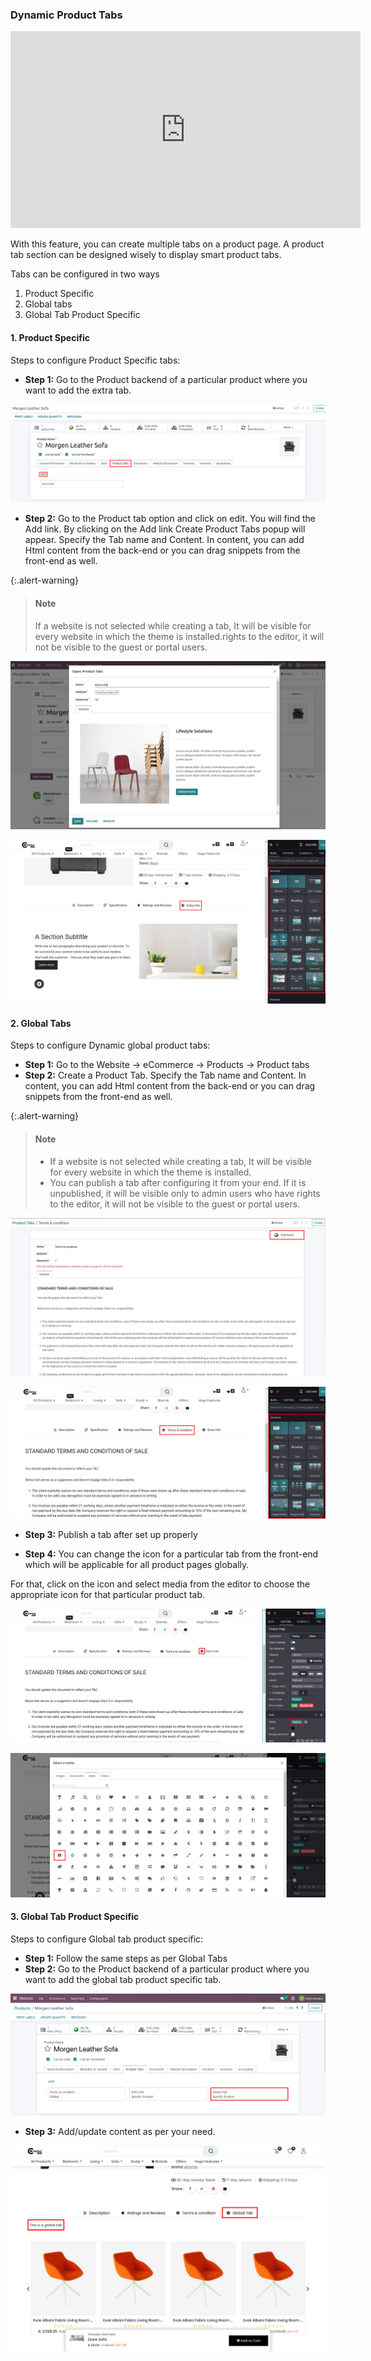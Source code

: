 
### Dynamic Product Tabs

<iframe width="560" height="315" src="https://www.youtube.com/embed/TcgMXLzyAPg" title="YouTube video player" frameborder="0" allow="accelerometer; autoplay; clipboard-write; encrypted-media; gyroscope; picture-in-picture" allowfullscreen></iframe>


With this feature, you can create multiple tabs on a product page. A product tab section can be designed wisely to display smart product tabs.


Tabs can be configured in two ways
1. Product Specific
2. Global tabs
3. Global Tab Product Specific

#### 1. Product Specific

Steps to configure Product Specific tabs:

* **Step 1:** Go to the Product backend of a particular product where you want to add the extra tab.


![](./images/18-1.jpg)


* **Step 2:** Go to the Product tab option and click on edit. You will find the Add link. By clicking on the Add link Create Product Tabs popup will appear. Specify the Tab name and Content. In content, you can add Html content from the back-end or you can drag snippets from the front-end as well.

{:.alert-warning}
>#### Note
> If a website is not selected while creating a tab, It will be visible for every website in which the theme is installed.rights to the editor, it will not be visible to the guest or portal users.
>


![](./images/18-2.jpg)


![](./images/18-3.jpg)

#### 2. Global Tabs

Steps to configure Dynamic global product tabs:

* **Step 1:** Go to the Website -> eCommerce -> Products -> Product tabs
* **Step 2:** Create a Product Tab. Specify the Tab name and Content. In content, you can add Html content from the back-end or you can drag snippets from the front-end as well.

{:.alert-warning}
>#### Note
> - If a website is not selected while creating a tab, It will be visible for every website in which the theme is installed.
> - You can publish a tab after configuring it from your end. If it is unpublished, it will be visible only to admin users who have rights to the editor, it will not be visible to the guest or portal users.
>

![](./images/18-4.jpg)

![](./images/18-5.jpg)

* **Step 3:** Publish a tab after set up properly

* **Step 4:** You can change the icon for a particular tab from the front-end which will be applicable for all product pages globally.

For that, click on the icon and select media from the editor to choose the appropriate icon for that particular product tab.

![](./images/18-6.jpg)

![](./images/18-7.jpg)

#### 3. Global Tab Product Specific

Steps to configure Global tab product specific:

* **Step 1:** Follow the same steps as per Global Tabs
* **Step 2:** Go to the Product backend of a particular product where you want to add the global tab product specific tab.

![](./images/18-8.png)

* **Step 3:** Add/update content as per your need.

![](./images/18-9.png)